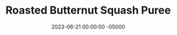 ---
layout: post
title:  "Roasted Butternut Squash Puree"
date:   2023-06-21 00:00:00 -05000
categories: 
- Recipes
- Sauces, etc.
permalink: /recipes/roasted-butternut-squash-puree
image: /assets/Food/Spreads, Sauces, Toppings/Butternut/butternut-cover.jpg
ing: butternut-ing
facts: butternut-facts
Prep: 15
Rest: 
Cook: 70
Source1: https://www.asweetpeachef.com/how-to-make-butternut-squash-puree/#wprm-recipe-container-19958
Source2: 
tags: 
- squash mash
- mashed butternut squash
- roasted
- puree
- pumpkin
- canned pumpkin
- pumpkin pie
- pumpkin spice
- mashed sweet potato
Description: Similar to the <a href="sweet-potato-puree">Roasted Sweet Potato Puree</a>, this is more of a method than a recipe, as unless you're a baby I don't expect you'll be eating this on its own. Butternut squash is a great pumpkin replacement, especially in this <a href="oats-pumpkin">Pumpkin Pie Protein Overnight Oats</a>, or my <a href="pumpkin-bread">Protein Pumpkin Loaf</a>.  Butternut squash puree can also be used in place of mashed banana or applesauce; I've even had great success using it in my <a href="chickpea-brownies">Chickpea Protein Brownies</a>
Instructions: 
- Preheat oven to 400F and line a cookie sheet with parchment paper<br><br>

- Slice off the stem of the squash and cut in half lengthwise. Scoop out the seeds using a spoon. Sprinkle the inside with a little bit of salt<br><br>

- Place the cut side down on the cookie sheet. Prick the skin of the squash with a fork<br><br>

- Roast for about 50-70 minutes, or until tender. A knife should be able to easily pierce through it without any force<br><br>
- <center><img src="/assets/Food/Spreads, Sauces, Toppings/Butternut/butternut-4.jpg" alt="" class="instruction-image"></center>

- Flip over and let cool until you can safely handle it, about 5 minutes<br><br>
- <center><img src="/assets/Food/Spreads, Sauces, Toppings/Butternut/butternut-5.jpg" alt="" class="instruction-image"></center>

- Scrape off the insides from the skin and place into a large bowl. Mash with a potato masher, or blend in a food processor.
---